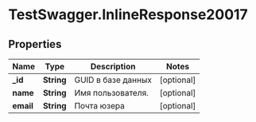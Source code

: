 # TestSwagger.InlineResponse20017

## Properties

Name | Type | Description | Notes
------------ | ------------- | ------------- | -------------
**_id** | **String** | GUID в базе данных | [optional] 
**name** | **String** | Имя пользователя. | [optional] 
**email** | **String** | Почта юзера | [optional] 


